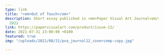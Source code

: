 ```yaml
---
type: link
title: "<em>Out of Touch</em>"
description: Short essay published in <em>Paper Visual Art Journal<em/> 12, August
  2021
link: https://papervisualart.com/product/issue-12/
date: 2021-07-31 23:00:00 +0100
featured: true
img: "/uploads/2021/08/21/pva_journal12_covercomp-copy.jpg"

---
```


